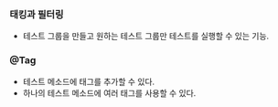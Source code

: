 ### 태킹과 필터링

- 테스트 그룹을 만들고 원하는 테스트 그룹만 테스트를 실행할 수 있는 기능.

### @Tag
- 테스트 메소드에 태그를 추가할 수 있다.
- 하나의 테스트 메소드에 여러 태그를 사용할 수 있다.
